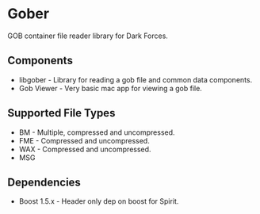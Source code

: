 # Gober

GOB container file reader library for Dark Forces.

## Components

* libgober - Library for reading a gob file and common data components.
* Gob Viewer - Very basic mac app for viewing a gob file. 


## Supported File Types

* BM - Multiple, compressed and uncompressed.
* FME - Compressed and uncompressed.
* WAX - Compressed and uncompressed. 
* MSG

## Dependencies
* Boost 1.5.x - Header only dep on boost for Spirit.